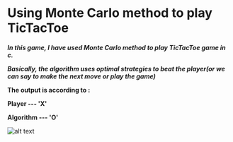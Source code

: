 # Using Monte Carlo method to play TicTacToe

***In this game, I have used Monte Carlo method to play TicTacToe game in c.***

***Basically, the algorithm uses optimal strategies to beat the player(or we can say to make the next move or play the game)***

**The output is according to :**

**Player  --- 'X'**

**Algorithm --- 'O'**

![alt text](https://github.com/geeky-bit/Monte_Carlo__for__TicTacToe/blob/master/ttt-output.gif)
